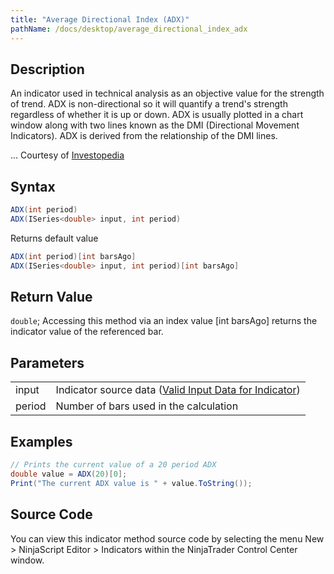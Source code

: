 ```yaml
---
title: "Average Directional Index (ADX)"
pathName: /docs/desktop/average_directional_index_adx
---
```


## Description

An indicator used in technical analysis as an objective value for the strength of trend. ADX is non-directional so it will quantify a trend's strength regardless of whether it is up or down. ADX is usually plotted in a chart window along with two lines known as the DMI (Directional Movement Indicators). ADX is derived from the relationship of the DMI lines.

... Courtesy of [Investopedia](http://investopedia.com/terms/a/adx.asp)

## Syntax

```csharp
ADX(int period)  
ADX(ISeries<double> input, int period)  
```

Returns default value

```csharp
ADX(int period)[int barsAgo]  
ADX(ISeries<double> input, int period)[int barsAgo]  
```

## Return Value

`double`; Accessing this method via an index value [int barsAgo] returns the indicator value of the referenced bar.

## Parameters

|  |  |
| --- | --- |
| input | Indicator source data ([Valid Input Data for Indicator](/docs/desktop/valid_input_data_for_indicator)) |
| period | Number of bars used in the calculation |

## Examples

```csharp
// Prints the current value of a 20 period ADX
double value = ADX(20)[0];
Print("The current ADX value is " + value.ToString());
```

## Source Code

You can view this indicator method source code by selecting the menu New > NinjaScript Editor > Indicators within the NinjaTrader Control Center window.
